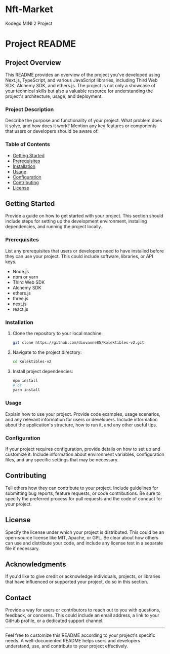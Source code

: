 # Nft-Market
Kodego  MINI 2 Project

# Project README

## Project Overview

This README provides an overview of the project you've developed using Next.js, TypeScript, and various JavaScript libraries, including Third Web SDK, Alchemy SDK, and ethers.js. The project is not only a showcase of your technical skills but also a valuable resource for understanding the project's architecture, usage, and deployment.

### Project Description

Describe the purpose and functionality of your project. What problem does it solve, and how does it work? Mention any key features or components that users or developers should be aware of.

### Table of Contents

- [Getting Started](#getting-started)
- [Prerequisites](#prerequisites)
- [Installation](#installation)
- [Usage](#usage)
- [Configuration](#configuration)
- [Contributing](#contributing)
- [License](#license)

## Getting Started

Provide a guide on how to get started with your project. This section should include steps for setting up the development environment, installing dependencies, and running the project locally.

### Prerequisites

List any prerequisites that users or developers need to have installed before they can use your project. This could include software, libraries, or API keys.

- Node.js 
- npm or yarn
- Third Web SDK
- Alchemy SDK
- ethers.js
- three.js
- next.js
- react.js

### Installation

1. Clone the repository to your local machine:

   ```bash
   git clone https://github.com/diovanne85/Kolektibles-v2.git
   ```

2. Navigate to the project directory:

   ```bash
   cd Kolektibles-v2
   ```

3. Install project dependencies:

   ```bash
   npm install
   # or
   yarn install
   ```

### Usage

Explain how to use your project. Provide code examples, usage scenarios, and any relevant information for users or developers. Include information about the application's structure, how to run it, and any other useful tips.

### Configuration

If your project requires configuration, provide details on how to set up and customize it. Include information about environment variables, configuration files, and any specific settings that may be necessary.

## Contributing

Tell others how they can contribute to your project. Include guidelines for submitting bug reports, feature requests, or code contributions. Be sure to specify the preferred process for pull requests and the code of conduct for your project.

## License

Specify the license under which your project is distributed. This could be an open-source license like MIT, Apache, or GPL. Be clear about how others can use and distribute your code, and include any license text in a separate file if necessary.

## Acknowledgments

If you'd like to give credit or acknowledge individuals, projects, or libraries that have influenced or supported your project, do so in this section.

## Contact

Provide a way for users or contributors to reach out to you with questions, feedback, or concerns. This could include an email address, a link to your GitHub profile, or a dedicated support channel.

---

Feel free to customize this README according to your project's specific needs. A well-documented README helps users and developers understand, use, and contribute to your project effectively.
